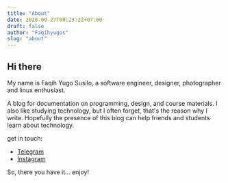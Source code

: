 ```yaml
---
title: "About"
date: 2020-09-27T00:23:22+07:00
draft: false
author: "Faqihyugos"
slug: "about"
---
```


## Hi there

My name is Faqih Yugo Susilo, a software engineer, designer, photographer and linux enthusiast.

A blog for documentation on programming, design, and course materials. I also like studying technology, but I often forget, that's the reason why I write. Hopefully the presence of this blog can help friends and students learn about technology.

get in touch:

- [Telegram](https://t.me/faqihyugos)
- [Instagram](https://www.instagram.com/faqihyugos/)

So, there you have it... enjoy!
